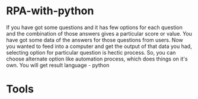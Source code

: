 # RPA-with-python
If you have got some questions and it has few options for each question and the combination of those answers gives a particular score or value. You have got some data of the answers for those questions from users. Now you wanted to feed into a computer and get the output of that data you had, selecting option for particular question is hectic process. So, you can choose alternate option like automation process, which does things on it's own. You will get result
language - python
# Tools

